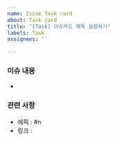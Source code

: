 ```yaml
---
name: Issue Task card
about: Task card
title: "[Task] 이슈카드 제목 설정하기"
labels: Task
assignees: ''

---
```


### 이슈 내용
- 

### 관련 사항
- 에픽 : #n
- 링크 :
